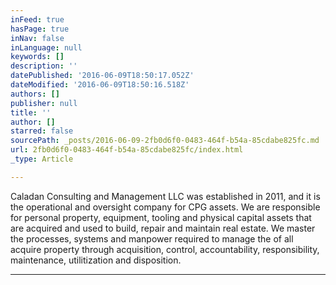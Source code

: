 ```yaml
---
inFeed: true
hasPage: true
inNav: false
inLanguage: null
keywords: []
description: ''
datePublished: '2016-06-09T18:50:17.052Z'
dateModified: '2016-06-09T18:50:16.518Z'
authors: []
publisher: null
title: ''
author: []
starred: false
sourcePath: _posts/2016-06-09-2fb0d6f0-0483-464f-b54a-85cdabe825fc.md
url: 2fb0d6f0-0483-464f-b54a-85cdabe825fc/index.html
_type: Article

---
```

Caladan Consulting and Management LLC was established in 2011, and it is the operational and oversight company for CPG assets. We are responsible for personal property, equipment, tooling and physical capital assets that are acquired and used to build, repair and maintain real estate. We master the processes, systems and manpower required to manage the of all acquire property through acquisition, control, accountability, responsibility, maintenance, utilitization and disposition.

****